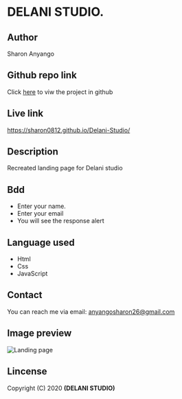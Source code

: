 # DELANI STUDIO.
## Author
Sharon Anyango
## Github repo link
Click [here](https://github.com/sharon0812/Delani-Studio) to viw the project in github
## Live link
https://sharon0812.github.io/Delani-Studio/
## Description
Recreated landing page for  Delani studio
## Bdd
* Enter your name.
* Enter your email
* You will see the response alert
## Language used
* Html
* Css
* JavaScript
## Contact
You can reach me via email:
anyangosharon26@gmail.com
## Image preview
![Landing page](image/Screen.png)
## Lincense
Copyright (C) 2020 **(DELANI STUDIO)**